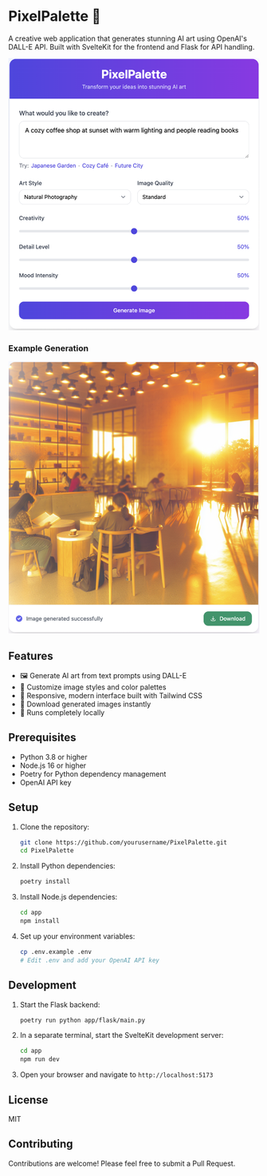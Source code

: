 # PixelPalette 🎨

A creative web application that generates stunning AI art using OpenAI's DALL-E API. Built with SvelteKit for the frontend and Flask for API handling.

![PixelPalette Interface](screenshots/screenshot.png)

### Example Generation
![Generated Coffee Shop](screenshots/screenshot2.png)

## Features

- 🖼️ Generate AI art from text prompts using DALL-E
- 🎨 Customize image styles and color palettes
- 📱 Responsive, modern interface built with Tailwind CSS
- 💾 Download generated images instantly
- 🚀 Runs completely locally

## Prerequisites

- Python 3.8 or higher
- Node.js 16 or higher
- Poetry for Python dependency management
- OpenAI API key

## Setup

1. Clone the repository:
   ```bash
   git clone https://github.com/yourusername/PixelPalette.git
   cd PixelPalette
   ```

2. Install Python dependencies:
   ```bash
   poetry install
   ```

3. Install Node.js dependencies:
   ```bash
   cd app
   npm install
   ```

4. Set up your environment variables:
   ```bash
   cp .env.example .env
   # Edit .env and add your OpenAI API key
   ```

## Development

1. Start the Flask backend:
   ```bash
   poetry run python app/flask/main.py
   ```

2. In a separate terminal, start the SvelteKit development server:
   ```bash
   cd app
   npm run dev
   ```

3. Open your browser and navigate to `http://localhost:5173`

## License

MIT

## Contributing

Contributions are welcome! Please feel free to submit a Pull Request. 